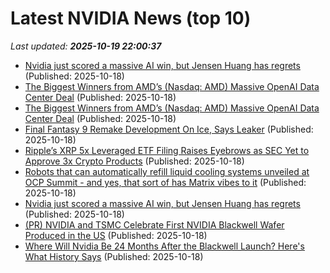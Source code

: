 # Latest NVIDIA News (top 10)
_Last updated: **2025-10-19 22:00:37**_

- [Nvidia just scored a massive AI win, but Jensen Huang has regrets](https://biztoc.com/x/e370d10c4f43a0a3) (Published: 2025-10-18)
- [The Biggest Winners from AMD’s (Nasdaq: AMD) Massive OpenAI Data Center Deal](https://biztoc.com/x/3e1eac0c4099ece0) (Published: 2025-10-18)
- [The Biggest Winners from AMD’s (Nasdaq: AMD) Massive OpenAI Data Center Deal](https://biztoc.com/x/3e1eac0c4099ece0) (Published: 2025-10-18)
- [Final Fantasy 9 Remake Development On Ice, Says Leaker](https://screenrant.com/final-fantasy-9-remake-development-pause-leak/) (Published: 2025-10-18)
- [Ripple’s XRP 5x Leveraged ETF Filing Raises Eyebrows as SEC Yet to Approve 3x Crypto Products](https://zycrypto.com/ripples-xrp-5x-leveraged-etf-filing-raises-eyebrows-as-sec-yet-to-approve-3x-crypto-products/) (Published: 2025-10-18)
- [Robots that can automatically refill liquid cooling systems unveiled at OCP Summit - and yes, that sort of has Matrix vibes to it](https://www.techradar.com/pro/robots-that-can-automatically-refill-liquid-cooling-systems-will-be-unveiled-at-ocp-summit-and-yes-that-sort-of-has-matrix-vibes-to-it) (Published: 2025-10-18)
- [Nvidia just scored a massive AI win, but Jensen Huang has regrets](https://www.thestreet.com/investing/nvidia-just-scored-a-massive-ai-win-but-jensen-huang-has-regrets) (Published: 2025-10-18)
- [(PR) NVIDIA and TSMC Celebrate First NVIDIA Blackwell Wafer Produced in the US](https://www.techpowerup.com/342019/nvidia-and-tsmc-celebrate-first-nvidia-blackwell-wafer-produced-in-the-us) (Published: 2025-10-18)
- [Where Will Nvidia Be 24 Months After the Blackwell Launch? Here's What History Says](https://biztoc.com/x/0a7a24bde5c12c4d) (Published: 2025-10-18)
